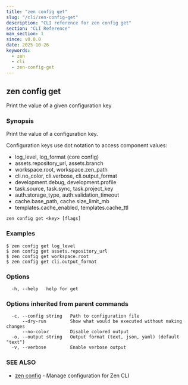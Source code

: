 ```yaml
---
title: "zen config get"
slug: "/cli/zen-config-get"
description: "CLI reference for zen config get"
section: "CLI Reference"
man_section: 1
since: v0.0.0
date: 2025-10-26
keywords:
  - zen
  - cli
  - zen-config-get
---
```


## zen config get

Print the value of a given configuration key

### Synopsis

Print the value of a configuration key.

Configuration keys use dot notation to access component values:
- log_level, log_format (core config)
- assets.repository_url, assets.branch
- workspace.root, workspace.zen_path
- cli.no_color, cli.verbose, cli.output_format
- development.debug, development.profile
- task.source, task.sync, task.project_key
- auth.storage_type, auth.validation_timeout
- cache.base_path, cache.size_limit_mb
- templates.cache_enabled, templates.cache_ttl

```
zen config get <key> [flags]
```

### Examples

```
$ zen config get log_level
$ zen config get assets.repository_url
$ zen config get workspace.root
$ zen config get cli.output_format

```

### Options

```
  -h, --help   help for get
```

### Options inherited from parent commands

```
  -c, --config string   Path to configuration file
      --dry-run         Show what would be executed without making changes
      --no-color        Disable colored output
  -o, --output string   Output format (text, json, yaml) (default "text")
  -v, --verbose         Enable verbose output
```

### SEE ALSO

* [zen config](zen-config.md.md)	 - Manage configuration for Zen CLI

